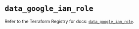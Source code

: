 # `data_google_iam_role`

Refer to the Terraform Registry for docs: [`data_google_iam_role`](https://registry.terraform.io/providers/hashicorp/google/5.35.0/docs/data-sources/iam_role).

